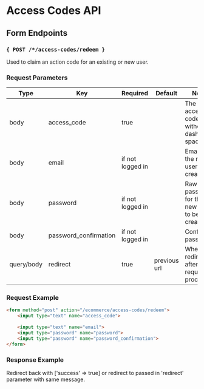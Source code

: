 # Access Codes API

## Form Endpoints
### `{ POST /*/access-codes/redeem }`

Used to claim an action code for an existing or new user.

### Request Parameters

|Type|Key|Required|Default|Notes|
|----|---|--------|-------|-----|
|body|access_code|true||The exact access code without dashes or spaces.|
|body|email|if not logged in||Email for the new user to be created.|
|body|password|if not logged in||Raw password for the new user to be created.|
|body|password_confirmation|if not logged in||Confirm password.|
|query/body|redirect|true|previous url|Where to redirect after the request is processed.|


### Request Example

```html
<form method="post" action="/ecommerce/access-codes/redeem">
    <input type="text" name="access_code">
    
    <input type="text" name="email">
    <input type="password" name="password">
    <input type="password" name="password_confirmation">
</form>
```

### Response Example

Redirect back with \['success' => true\] or redirect to passed in 'redirect' parameter with same message.